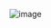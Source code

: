 ![image](https://user-images.githubusercontent.com/46439995/76165850-a721ee80-619d-11ea-98f9-7ea4d9c932a9.png)
